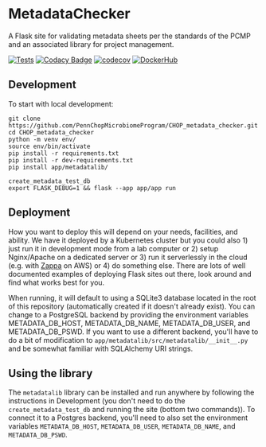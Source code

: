 # MetadataChecker

A Flask site for validating metadata sheets per the standards of the PCMP and an associated library for project management.

[![Tests](https://github.com/PennChopMicrobiomeProgram/CHOP_metadata_checker/actions/workflows/pr.yml/badge.svg)](https://github.com/PennChopMicrobiomeProgram/CHOP_metadata_checker/actions/workflows/pr.yml)
[![Codacy Badge](https://app.codacy.com/project/badge/Grade/e0812479727e432fab23e154338f6acb)](https://app.codacy.com/gh/PennChopMicrobiomeProgram/CHOP_metadata_checker/dashboard?utm_source=gh&utm_medium=referral&utm_content=&utm_campaign=Badge_grade)
[![codecov](https://codecov.io/gh/PennChopMicrobiomeProgram/CHOP_metadata_checker/graph/badge.svg?token=RZKFJ87M6U)](https://codecov.io/gh/PennChopMicrobiomeProgram/CHOP_metadata_checker)
[![DockerHub](https://img.shields.io/docker/pulls/ctbushman/metadata_checker)](https://hub.docker.com/repository/docker/ctbushman/metadata_checker/)

## Development

To start with local development:

```
git clone https://github.com/PennChopMicrobiomeProgram/CHOP_metadata_checker.git
cd CHOP_metadata_checker
python -m venv env/
source env/bin/activate
pip install -r requirements.txt
pip install -r dev-requirements.txt
pip install app/metadatalib/

create_metadata_test_db
export FLASK_DEBUG=1 && flask --app app/app run
```

## Deployment

How you want to deploy this will depend on your needs, facilities, and ability. We have it deployed by a Kubernetes cluster but you could also 1) just run it in development mode from a lab computer or 2) setup Nginx/Apache on a dedicated server or 3) run it serverlessly in the cloud (e.g. with [Zappa](https://github.com/zappa/Zappa) on AWS) or 4) do something else. There are lots of well documented examples of deploying Flask sites out there, look around and find what works best for you.

When running, it will default to using a SQLite3 database located in the root of this repository (automatically created if it doesn't already exist). You can change to a PostgreSQL backend by providing the environment variables METADATA_DB_HOST, METADATA_DB_NAME, METADATA_DB_USER, and METADATA_DB_PSWD. If you want to use a different backend, you'll have to do a bit of modification to ``app/metadatalib/src/metadatalib/__init__.py`` and be somewhat familiar with SQLAlchemy URI strings.

## Using the library

The `metadatalib` library can be installed and run anywhere by following the instructions in Development (you don't need to do the `create_metadata_test_db` and running the site (bottom two commands)). To connect it to a Postgres backend, you'll need to also set the environment variables `METADATA_DB_HOST`, `METADATA_DB_USER`, `METADATA_DB_NAME`, and `METADATA_DB_PSWD`.

